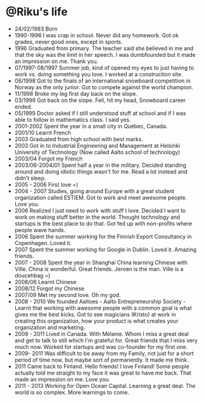 @Riku's life
===============

- 24/02/1983 Born
- 1990-1996 I was crap in school. Never did any homework. Got ok grades, never good ones, except in sports.
- 1996 Graduated from primary. The teacher said she believed in me and that the sky was the limit in her speech. I was dumbfounded but it made an impression on me. Thank you.
- 07/1997-08/1997 Summer job, kind of opened my eyes to just having to work vs. doing something you love. I worked at a construction site.
- 06/1998 Got to the finals of an international snowboard competition in Norway as the only junior. Got to compete against the world champion. 
- 11/1998 Broke my leg first day back on the slope. 
- 03/1999 Got back on the slope. Fell, hit my head, Snowboard career ended. 
- 05/1999 Doctor asked if I still understood stuff at school and if I was able to follow in mathematics class. I said yes.
- 2001-2002 Spent the year in a small city in Québec, Canada.
- 2001/10 Learnt French
- 2003 Graduated from high school with best marks.
- 2003 Got in to Industrial Engineering and Management at Helsinki University of Technology (Now called Aalto school of technology)
- 2003/04 Forgot my French
- 2003/06-2004/01 Spent half a year in the military. Decided standing around and doing idiotic things wasn't for me. Read a lot instead and didn't sleep.
- 2005 - 2006 First love =)
- 2004 - 2007 Studies, going around Europe with a great student organization called ESTIEM. Got to work and meet awesome people. Love you.
- 2006 Realized I just need to work with stuff I love. Decided I want to work on making stuff better in the world. Thought technology and startups is the best place to do that. Got fed up with non-profits where people wave hands.
- 2006 Spent the summer working for the Finnish Export Consultancy in Copenhagen. Loved it.
- 2007 Spent the summer working for Google in Dublin. Loved it. Amazing friends. 
- 2007 - 2008 Spent the year in Shanghai China learning Chinese with Ville. China is wonderful. Great friends. Jeroen is the man. Ville is a doucehbag =) 
- 2008/06 Learnt Chinese
- 2008/12 Forgot my Chinese
- 2007/09 Met my second love. Oh my god. 
- 2008 - 2010 We founded Aaltoes - Aalto Entrepreneurship Society - Learnt that working with awesome people with a common goal is what gives me the best kicks. Got to see magicians (Kristo) at work in creating this organization, how your product is what creates your organization and marketing. 
- 2009 - 2011 Lived in Canada. With Mélanie. Whom I miss a great deal and get to talk to still which I'm grateful for. Great friends that I miss very much now. Worked for startups and was co-founder for my first one. 
- 2009- 2011 Was difficult to be away from my Family, not just for a short period of time now, but maybe sort of permanently. It made me think. 
- 2011 Came back to Finland. Hello friends! I love Finland! Some people actually told me straight to my face it was great to have me back. That made an impression on me. Love you.
- 2011 - 2013 Working for Open Ocean Capital. Learning a great deal. The world is so complex. More learnings to come. 